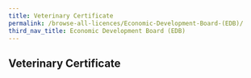 ```yaml
---
title: Veterinary Certificate
permalink: /browse-all-licences/Economic-Development-Board-(EDB)/
third_nav_title: Economic Development Board (EDB)
---
```

## Veterinary Certificate

